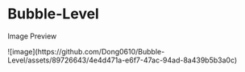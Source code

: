 # Bubble-Level
<p>Image Preview</p>
![image](https://github.com/Dong0610/Bubble-Level/assets/89726643/4e4d471a-e6f7-47ac-94ad-8a439b5b3a0c)
